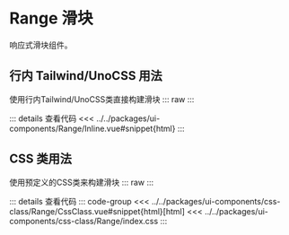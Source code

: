 # Range 滑块

响应式滑块组件。

<script setup>
  import CssRange from 'ui-components/css-class/Range/CssClass.vue'
  import InlineRange from 'ui-components/Range/Inline.vue'
</script>

## 行内 Tailwind/UnoCSS 用法
使用行内Tailwind/UnoCSS类直接构建滑块
::: raw
<InlineRange />
:::

::: details 查看代码
<<< ../../packages/ui-components/Range/Inline.vue#snippet{html}
:::

## CSS 类用法
使用预定义的CSS类来构建滑块
::: raw
<CssRange />
:::

::: details 查看代码
::: code-group
<<< ../../packages/ui-components/css-class/Range/CssClass.vue#snippet{html}[html]
<<< ../../packages/ui-components/css-class/Range/index.css
:::
